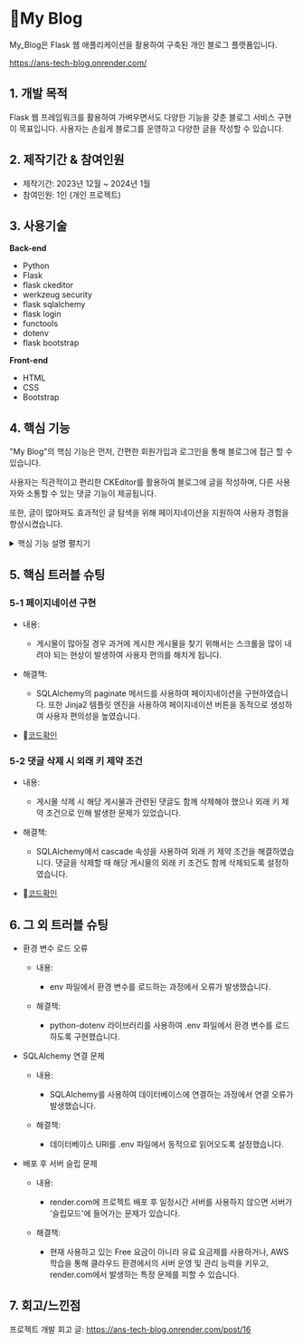 # 🔖My Blog
My_Blog은 Flask 웹 애플리케이션을 활용하여 구축된 개인 블로그 플랫폼입니다.

https://ans-tech-blog.onrender.com/

## 1. 개발 목적

Flask 웹 프레임워크를 활용하여 가벼우면서도 다양한 기능을 갖춘 블로그 서비스 구현이 목표입니다. 사용자는 손쉽게 블로그를 운영하고 다양한 글을 작성할 수 있습니다.


## 2. 제작기간 & 참여인원

- 제작기간: 2023년 12월 ~ 2024년 1월
- 참여인원: 1인 (개인 프로젝트)



## 3. 사용기술

**Back-end**
- Python
- Flask
- flask ckeditor
- werkzeug security
- flask sqlalchemy
- flask login
- functools
- dotenv
- flask bootstrap

**Front-end**
- HTML
- CSS
- Bootstrap


## 4. 핵심 기능

"My Blog"의 핵심 기능은 먼저, 간편한 회원가입과 로그인을 통해 블로그에 접근 할 수 있습니다.

사용자는 직관적이고 편리한 CKEditor를 활용하여 블로그에 글을 작성하며, 다른 사용자와 소통할 수 있는 댓글 기능이 제공됩니다. 

또한, 글이 많아져도 효과적인 글 탐색을 위해 페이지네이션을 지원하여 사용자 경험을 향상시켰습니다.

<details>
  <summary>핵심 기능 설명 펼치기</summary>
  
  ### 4-1. 사용자 회원가입 및 로그인

- 회원가입: 🔖[코드확인](https://github.com/Ahnhyeongkyu/My_Blog/blob/main/main.py#L99)

  - 사용자는 웹 애플리케이션에 접속하여 이메일, 비밀번호, 사용자명 등의 정보를 입력하여 회원가입을 진행합니다.
  - 입력한 정보는 서버에서 유효성 검사를 거치고, 유효한 경우 데이터베이스에 저장됩니다.
  - 비밀번호는 해시 함수를 사용하여 안전하게 저장됩니다.

- 로그인: 🔖[코드확인](https://github.com/Ahnhyeongkyu/My_Blog/blob/main/main.py#L130)

  -  회원가입한 사용자는 이메일과 비밀번호를 입력하여 로그인할 수 있습니다.
  -  서버는 입력받은 이메일과 비밀번호를 검증하고, 일치하는 경우 로그인 세션을 생성합니다.
  -  로그인 상태를 유지하기 위해 Flask-Login을 사용하여 세션 관리를 합니다.

  ### 4-2. 게시물 작성, 수정, 삭제 기능

- 게시물 작성: 🔖[코드확인](https://github.com/Ahnhyeongkyu/My_Blog/blob/main/main.py#L197)

  - 관리자는 웹 페이지에서 새로운 글을 작성할 수 있습니다.
  - 제목, 소제목, 내용 등을 작성하고 "글 작성" 버튼을 클릭하면 해당 글이 데이터베이스에 저장됩니다.

- 게시물 수정: 🔖[코드확인](https://github.com/Ahnhyeongkyu/My_Blog/blob/main/main.py#L217)

  - 관리자는 작성된 글을 수정할 수 있습니다.
  - 글 수정 페이지에서 기존 내용을 수정하고 "수정 완료" 버튼을 클릭하면 데이터베이스가 업데이트됩니다.

- 게시물 삭제: 🔖[코드확인](https://github.com/Ahnhyeongkyu/My_Blog/blob/main/main.py#L238)

  - 관리자는 작성된 글을 삭제할 수 있습니다.
  - 삭제 버튼 클릭 시 해당 글 및 관련된 댓글들이 데이터베이스에서 삭제됩니다.

  ### 4-3. 댓글 작성 및 삭제 기능

- 댓글 작성: 🔖[코드확인](https://github.com/Ahnhyeongkyu/My_Blog/blob/main/main.py#L160)

  - 글을 읽는 사용자는 해당 글 하단에서 댓글을 작성할 수 있습니다.
  - 댓글 작성란에 텍스트를 입력하고 "댓글 작성" 버튼을 클릭하면 댓글이 데이터베이스에 저장됩니다.

- 댓글 삭제: 🔖[코드확인](https://github.com/Ahnhyeongkyu/My_Blog/blob/main/main.py#L249)

  - 관리자는 작성된 댓글을 삭제할 수 있습니다.
  - 삭제 버튼 클릭 시 해당 댓글이 데이터베이스에서 삭제됩니다.

  ### 4-4. 관리자 권한 기능

- 관리자 권한 부여: 🔖[코드확인](https://github.com/Ahnhyeongkyu/My_Blog/blob/main/main.py#L66)

  - 웹 애플리케이션은 관리자 권한을 가진 특정 사용자에게 추가 기능 및 권한을 부여합니다.
  - 예를 들어, 글 삭제, 사용자 관리 등의 작업은 관리자만 가능합니다.
  - 이러한 핵심 기능들을 통해 사용자는 쉽고 편리하게 블로그를 운영하고, 다른 사용자들과 소통할 수 있는 풍부한 경험을 얻을 수 있습니다.
</details>

## 5. 핵심 트러블 슈팅

### 5-1 페이지네이션 구현

- 내용:
  - 게시물이 많아질 경우 과거에 게시한 게시물을 찾기 위해서는 스크롤을 많이 내려야 되는 현상이 발생하여 사용자 편의를 해치게 됩니다.

- 해결책:
  - SQLAlchemy의 paginate 메서드를 사용하여 페이지네이션을 구현하였습니다. 또한 Jinja2 템플릿 엔진을 사용하여 페이지네이션 버튼을 동적으로 생성하여 사용자 편의성을 높였습니다.

- 🔖[코드확인](https://github.com/Ahnhyeongkyu/My_Blog/blob/main/main.py#L85)

### 5-2 댓글 삭제 시 외래 키 제약 조건

- 내용:
  - 게시물 삭제 시 해당 게시물과 관련된 댓글도 함께 삭제해야 했으나 외래 키 제약 조건으로 인해 발생한 문제가 있었습니다.

- 해결책:
  - SQLAlchemy에서 cascade 속성을 사용하여 외래 키 제약 조건을 해결하였습니다. 댓글을 삭제할 때 해당 게시물의 외래 키 조건도 함께 삭제되도록 설정하였습니다.

- 🔖[코드확인](https://github.com/Ahnhyeongkyu/My_Blog/blob/main/main.py#L53)


## 6. 그 외 트러블 슈팅

- 환경 변수 로드 오류

  - 내용:
    - env 파일에서 환경 변수를 로드하는 과정에서 오류가 발생했습니다.

  - 해결책:
    - python-dotenv 라이브러리를 사용하여 .env 파일에서 환경 변수를 로드하도록 구현했습니다.

- SQLAlchemy 연결 문제

  - 내용:
    -  SQLAlchemy를 사용하여 데이터베이스에 연결하는 과정에서 연결 오류가 발생했습니다.

  - 해결책:
    - 데이터베이스 URI를 .env 파일에서 동적으로 읽어오도록 설정했습니다.
   
- 배포 후 서버 슬립 문제

  - 내용:
    - render.com에 프로젝트 배포 후 일정시간 서버를 사용하지 않으면 서버가 '슬립모드'에 들어가는 문제가 있습니다.

  - 해결책:
    - 현재 사용하고 있는 Free 요금이 아니라 유료 요금제를 사용하거나, AWS 학습을 통해 클라우드 환경에서의 서버 운영 및 관리 능력을 키우고, render.com에서 발생하는 특정 문제를 피할 수 있습니다.

## 7. 회고/느낀점

프로젝트 개발 회고 글: https://ans-tech-blog.onrender.com/post/16


       
